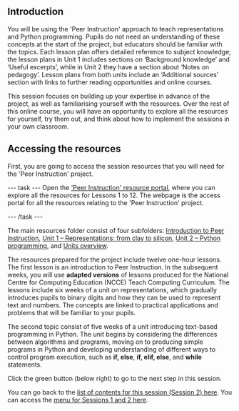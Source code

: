 ## Introduction

You will be using the 'Peer Instruction' approach to teach representations and Python programming. Pupils do not need an understanding of these concepts at the start of the project, but educators should be familiar with the topics. Each lesson plan offers detailed reference to subject knowledge; the lesson plans in Unit 1 includes sections on ‘Background knowledge’ and ‘Useful excerpts’, while in Unit 2 they have a section about ‘Notes on pedagogy’. Lesson plans from both units include an ‘Additional sources’ section with links to further reading opportunities and online courses.

This session focuses on building up your expertise in advance of the project, as well as familiarising yourself with the resources. Over the rest of this online course, you will have an opportunity to explore all the resources for yourself, try them out, and think about how to implement the sessions in your own classroom.


## Accessing the resources

First, you are going to access the session resources that you will need for the 'Peer Instruction' project.

--- task ---
Open the ['Peer Instruction' resource portal](http://ncce.io/pi8), where you can explore all the resources for Lessons 1 to 12. The webpage is the access portal for all the resources relating to the 'Peer Instruction' project. 

--- /task ---


The main resources folder consist of four subfolders: [Introduction to Peer Instruction](https://drive.google.com/drive/folders/1EyTv-8_oLvMXKUZ2aa5BNTTX9s1uRENu), [Unit 1 – Representations: from clay to silicon](https://drive.google.com/drive/folders/1XyqSAn1a81-3HLFTbNwy6rcGMxiZJi-S), [Unit 2 – Python programming](https://drive.google.com/drive/folders/1d4p10V7mD8agupDCoPWTqqh2OJivUhaW), and [Units overview](https://drive.google.com/drive/folders/1NGr0HW89GqEhDV1bCzsGnM_yOQSsgBps). 

The resources prepared for the project include twelve one-hour lessons. The first lesson is an introduction to Peer Instruction. In the subsequent weeks, you will use **adapted versions** of lessons produced for the National Centre for Computing Education (NCCE) Teach Computing Curriculum. The lessons include six weeks of a unit on representations, which gradually introduces pupils to binary digits and how they can be used to represent text and numbers. The concepts are linked to practical applications and problems that will be familiar to your pupils. 

The second topic consist of five weeks of a unit introducing text-based programming in Python. The unit begins by considering the differences between algorithms and programs, moving on to producing simple programs in Python and developing understanding of different ways to control program execution, such as **if, else**, **if, elif, else**, and **while** statements.


Click the green button (below right) to go to the next step in this session.

You can go back to the [list of contents for this session (Session 2) here](https://projects.raspberrypi.org/en/projects/gbic-peer-instruction-2).
You can access the [menu for Sessions 1 and 2 here](https://projects.raspberrypi.org/en/pathways/gbic-peer-instruction-training).

